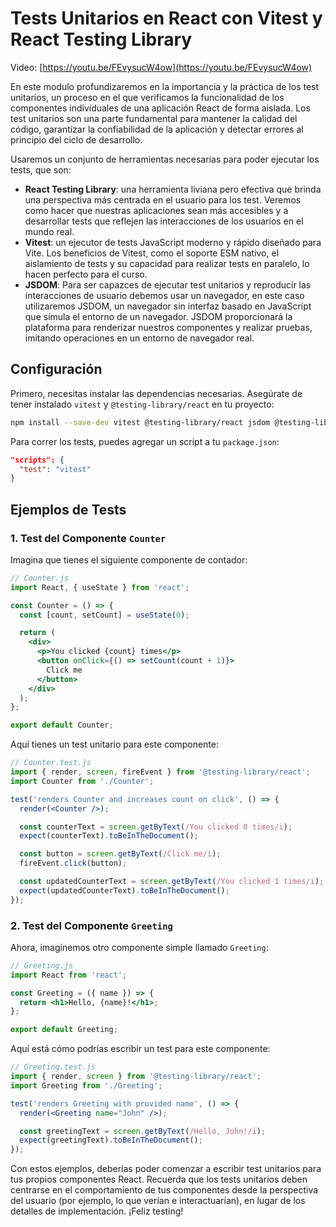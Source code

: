 # Tests Unitarios en React con Vitest y React Testing Library

Video: [https://youtu.be/FEvysucW4ow](https://youtu.be/FEvysucW4ow)

En este modulo profundizaremos en la importancia y la práctica de los test unitarios, un proceso en el que verificamos la funcionalidad de los componentes individuales de una aplicación React de forma aislada. Los test unitarios son una parte fundamental para mantener la calidad del código, garantizar la confiabilidad de la aplicación y detectar errores al principio del ciclo de desarrollo.

Usaremos un conjunto de herramientas necesarias para poder ejecutar los tests, que son:

- **React Testing Library**: una herramienta liviana pero efectiva que brinda una perspectiva más centrada en el usuario para los test. Veremos como hacer que nuestras aplicaciones sean más accesibles y a desarrollar tests que reflejen las interacciones de los usuarios en el mundo real.
- **Vitest**: un ejecutor de tests JavaScript moderno y rápido diseñado para Vite. Los beneficios de Vitest, como el soporte ESM nativo, el aislamiento de tests y su capacidad para realizar tests en paralelo, lo hacen perfecto para el curso.
- **JSDOM**: Para ser capazces de ejecutar test unitarios y reproducir las interacciones de usuario debemos usar un navegador, en este caso utilizaremos JSDOM, un navegador sin interfaz basado en JavaScript que simula el entorno de un navegador. JSDOM proporcionará la plataforma para renderizar nuestros componentes y realizar pruebas, imitando operaciones en un entorno de navegador real.


## Configuración

Primero, necesitas instalar las dependencias necesarias. Asegúrate de tener instalado `vitest` y `@testing-library/react` en tu proyecto:

```bash
npm install --save-dev vitest @testing-library/react jsdom @testing-library/jest-dom
```

Para correr los tests, puedes agregar un script a tu `package.json`:

```json
"scripts": {
  "test": "vitest"
}
```

## Ejemplos de Tests

### 1. Test del Componente `Counter`

Imagina que tienes el siguiente componente de contador:

```jsx
// Counter.js
import React, { useState } from 'react';

const Counter = () => {
  const [count, setCount] = useState(0);

  return (
    <div>
      <p>You clicked {count} times</p>
      <button onClick={() => setCount(count + 1)}>
        Click me
      </button>
    </div>
  );
};

export default Counter;
```

Aquí tienes un test unitario para este componente:

```jsx
// Counter.test.js
import { render, screen, fireEvent } from '@testing-library/react';
import Counter from './Counter';

test('renders Counter and increases count on click', () => {
  render(<Counter />);

  const counterText = screen.getByText(/You clicked 0 times/i);
  expect(counterText).toBeInTheDocument();

  const button = screen.getByText(/Click me/i);
  fireEvent.click(button);

  const updatedCounterText = screen.getByText(/You clicked 1 times/i);
  expect(updatedCounterText).toBeInTheDocument();
});
```

### 2. Test del Componente `Greeting`

Ahora, imaginemos otro componente simple llamado `Greeting`:

```jsx
// Greeting.js
import React from 'react';

const Greeting = ({ name }) => {
  return <h1>Hello, {name}!</h1>;
};

export default Greeting;
```

Aquí está cómo podrías escribir un test para este componente:

```jsx
// Greeting.test.js
import { render, screen } from '@testing-library/react';
import Greeting from './Greeting';

test('renders Greeting with provided name', () => {
  render(<Greeting name="John" />);

  const greetingText = screen.getByText(/Hello, John!/i);
  expect(greetingText).toBeInTheDocument();
});
```

Con estos ejemplos, deberías poder comenzar a escribir test unitarios para tus propios componentes React. Recuerda que los tests unitarios deben centrarse en el comportamiento de tus componentes desde la perspectiva del usuario (por ejemplo, lo que verían e interactuarían), en lugar de los detalles de implementación. ¡Feliz testing!

